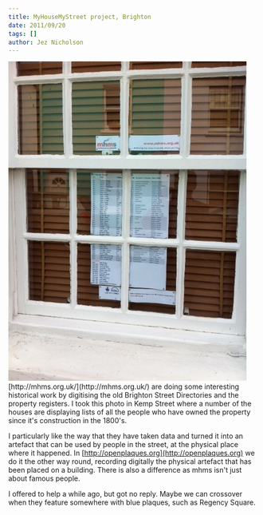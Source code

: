 ```yaml
---
title: MyHouseMyStreet project, Brighton
date: 2011/09/20
tags: []
author: Jez Nicholson
---
```

<div class='p_embed p_image_embed'>
<a href="/media/getfile/files.posterous.com/jnicho02/l59Nf992YNkErp5v6L5QKaq6vXoMB27usois8QbkJvRcYDjNwbZNHbUTyupm/photo.jpg"><img alt="Photo" height="640" src="/media/getfile/files.posterous.com/jnicho02/Qnhs7oDqUkFwVVpdOfirFckcnrMrJmbwag0u7jbtQd42TjxXO6k5SCy2XiHe/photo.jpg.scaled.500.jpg" width="478" /></a>
</div>
[http://mhms.org.uk/](http://mhms.org.uk/) are doing some interesting historical work by digitising the old Brighton Street Directories and the property registers. I took this photo in Kemp Street where a number of the houses are displaying lists of all the people who have owned the property since it's construction in the 1800's.

I particularly like the way that they have taken data and turned it into an artefact that can be used by people in the street, at the physical place where it happened. In [http://openplaques.org](http://openplaques.org) we do it the other way round, recording digitally the physical artefact that has been placed on a building. There is also a difference as mhms isn't just about famous people.

I offered to help a while ago, but got no reply. Maybe we can crossover when they feature somewhere with blue plaques, such as Regency Square.
